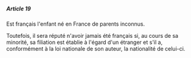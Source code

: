 ##### Article 19

Est français l'enfant né en France de parents inconnus.

Toutefois, il sera réputé n'avoir jamais été français si, au cours de sa minorité, sa filiation est établie à l'égard d'un étranger et s'il a, conformément à la loi nationale de son auteur, la nationalité de celui-ci.


